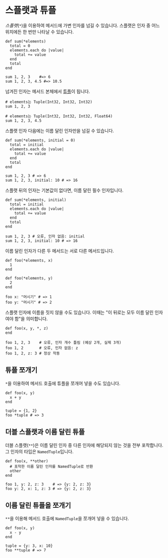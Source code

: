 # 스플랫과 튜플

*스플랫*(`*`)을 이용하여 메서드에 가변 인자를 넘길 수 있습니다. 스플랫은 인자 중 어느 위치에든 한 번만 나타날 수 있습니다.

```crystal
def sum(*elements)
  total = 0
  elements.each do |value|
    total += value
  end
  total
end

sum 1, 2, 3    #=> 6
sum 1, 2, 3, 4.5 #=> 10.5
```

넘겨진 인자는 메서드 본체에서 [튜플](http://crystal-lang.org/api/Tuple.html)이 됩니다.

```crystal
# elements는 Tuple(Int32, Int32, Int32)
sum 1, 2, 3

# elements는 Tuple(Int32, Int32, Int32, Float64)
sum 1, 2, 3, 4.5
```

스플랫 인자 다음에는 이름 달린 인자만을 넘길 수 있습니다.

```crystal
def sum(*elements, initial = 0)
  total = initial
  elements.each do |value|
    total += value
  end
  total
end

sum 1, 2, 3 # => 6
sum 1, 2, 3, initial: 10 # => 16
```

스플랫 뒤의 인자는 기본값이 없다면, 이름 달린 필수 인자입니다.

```crystal
def sum(*elements, initial)
  total = initial
  elements.each do |value|
    total += value
  end
  total
end

sum 1, 2, 3 # 오류, 인자 없음: initial
sum 1, 2, 3, initial: 10 # => 16
```

이름 달린 인자가 다른 두 메서드는 서로 다른 메서드입니다.

```crystal
def foo(*elements, x)
  1
end

def foo(*elements, y)
  2
end

foo x: "머시기" # => 1
foo y: "머시기" # => 2
```

스플랫 인자에 이름을 짓지 않을 수도 있습니다. 이때는 "이 뒤로는 모두 이름 달린 인자여야 함"을 의미합니다.

```crystal
def foo(x, y, *, z)
end

foo 1, 2, 3    # 오류, 인자 개수 틀림 (예상 2개, 실제 3개)
foo 1, 2       # 오류, 인자 없음: z
foo 1, 2, z: 3 # 정상 작동
```

## 튜플 쪼개기

`*`을 이용하여 메서드 호출에 튜플을 쪼개어 넣을 수도 있습니다.

```crystal
def foo(x, y)
  x + y
end

tuple = {1, 2}
foo *tuple # => 3
```

## 더블 스플랫과 이름 달린 튜플

더블 스플랫(`**`)은 이름 달린 인자 중 다른 인자에 해당되지 않는 것을 전부 포착합니다. 그 인자의 타입은 `NamedTuple`입니다.

```crystal
def foo(x, **other)
  # 포착한 이름 달린 인자를 NamedTuple로 반환
  other
end

foo 1, y: 2, z: 3    # => {y: 2, z: 3}
foo y: 2, x: 1, z: 3 # => {y: 2, z: 3}
```

## 이름 달린 튜플을 쪼개기

`**`을 이용해 메서드 호출에 `NamedTuple`을 쪼개어 넣을 수 있습니다.

```crystal
def foo(x, y)
  x - y
end

tuple = {y: 3, x: 10}
foo **tuple # => 7
```
